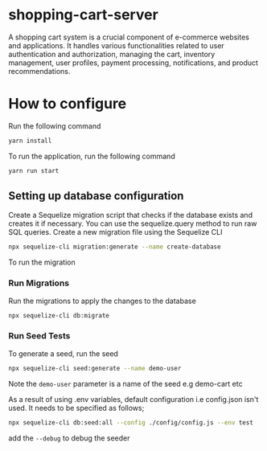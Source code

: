 # shopping-cart-server
A shopping cart system is a crucial component of e-commerce websites and applications. It handles various functionalities related to user authentication and authorization, managing the cart, inventory management, user profiles, payment processing, notifications, and product recommendations.

# How to configure
Run the following command
```bash
yarn install
```
To run the application, run the following command
```bash
yarn run start
```

## Setting up database configuration
Create a Sequelize migration script that checks if the database exists and creates it if necessary. You can use the sequelize.query method to run raw SQL queries. Create a new migration file using the Sequelize CLI

```bash
npx sequelize-cli migration:generate --name create-database
```
To run the migration
### Run Migrations
Run the migrations to apply the changes to the database
```bash
npx sequelize-cli db:migrate
```

### Run Seed Tests

To generate a seed, run the seed
```bash
npx sequelize-cli seed:generate --name demo-user  
```
Note the `demo-user` parameter is a name of the seed e.g demo-cart etc 

As a result of using .env variables, default configuration i.e config.json isn't used.
It needs to be specified as follows;
```bash
npx sequelize-cli db:seed:all --config ./config/config.js --env test 
```
add the `--debug` to debug the seeder